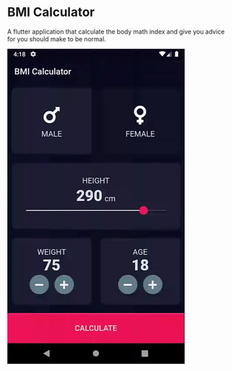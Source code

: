 # BMI Calculator

A flutter application that calculate the body math index and give you advice for you should make to be normal.

![](images/bmi_intro.gif)